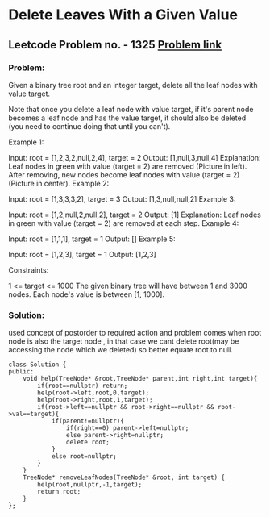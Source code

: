 # Delete Leaves With a Given Value
## Leetcode Problem no. - 1325 [Problem link](https://leetcode.com/problems/delete-leaves-with-a-given-value/)
### Problem:
Given a binary tree root and an integer target, delete all the leaf nodes with value target.

Note that once you delete a leaf node with value target, if it's parent node becomes a leaf node and has the value target, it should also be deleted (you need to continue doing that until you can't).

 

Example 1:



Input: root = [1,2,3,2,null,2,4], target = 2
Output: [1,null,3,null,4]
Explanation: Leaf nodes in green with value (target = 2) are removed (Picture in left). 
After removing, new nodes become leaf nodes with value (target = 2) (Picture in center).
Example 2:



Input: root = [1,3,3,3,2], target = 3
Output: [1,3,null,null,2]
Example 3:



Input: root = [1,2,null,2,null,2], target = 2
Output: [1]
Explanation: Leaf nodes in green with value (target = 2) are removed at each step.
Example 4:

Input: root = [1,1,1], target = 1
Output: []
Example 5:

Input: root = [1,2,3], target = 1
Output: [1,2,3]
 

Constraints:

1 <= target <= 1000
The given binary tree will have between 1 and 3000 nodes.
Each node's value is between [1, 1000].

### Solution:
used concept of postorder to required action and problem comes when root node is also the target node , in that case we cant delete root(may be accessing the node which we deleted) so better equate root to null.
```
class Solution {
public:
    void help(TreeNode* &root,TreeNode* parent,int right,int target){
        if(root==nullptr) return;
        help(root->left,root,0,target);
        help(root->right,root,1,target);
        if(root->left==nullptr && root->right==nullptr && root->val==target){
            if(parent!=nullptr){
                if(right==0) parent->left=nullptr;
                else parent->right=nullptr;
                delete root;
            }
            else root=nullptr;
        }
    }
    TreeNode* removeLeafNodes(TreeNode* &root, int target) {
        help(root,nullptr,-1,target);
        return root;
    }
};
```
